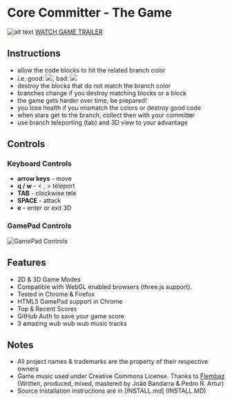 # Core Committer - The Game

![alt text](http://committer.meteor.com/img/poster.png "The Core Committer")
[WATCH GAME TRAILER](http://www.youtube.com/watch?v=BDPUvtY8Lr0 "Core Committer Game Trailer")


## Instructions
* allow the code blocks to hit the related branch color
* i.e. good: ![](http://committer.meteor.com/img/tutorial-good.png), bad: ![](http://committer.meteor.com/img/tutorial-bad.png)
* destroy the blocks that do not match the branch color
* branches change if you destroy matching blocks or a  block
* the game gets harder over time, be prepared!
* you lose health if you mismatch the colors or destroy good code
* when stars  get to the branch, collect then with your committer
* use branch teleporting (tab) and 3D view to your advantage


## Controls

### Keyboard Controls

* __arrow keys__ - move
* __q / w__ - < , > teleport
* __TAB__ - clockwise tele
* __SPACE__ - attack
* __e__ - enter or exit 3D


### GamePad Controls
![](http://committer.meteor.com/img/gamepad-map.png "GamePad Controls")


## Features

* 2D & 3D Game Modes
* Compatible with WebGL enabled browsers (three.js support).
* Tested in Chrome & Firefox
* HTML5 GamePad support in Chrome
* Top & Recent Scores
* GitHub Auth to save your game score
* 3 amazing wub wub wub music tracks

## Notes

* All project names & trademarks are the property of their respective owners
* Game music used under Creative Commons License.
Thanks to [Flembaz](http://soundcloud.com/flembaz/sets/indigo/) (Written, produced, mixed, mastered by João Bandarra & Pedro R. Artur)
* Source Installation instructions are in [INSTALL.md] (INSTALL.MD)
